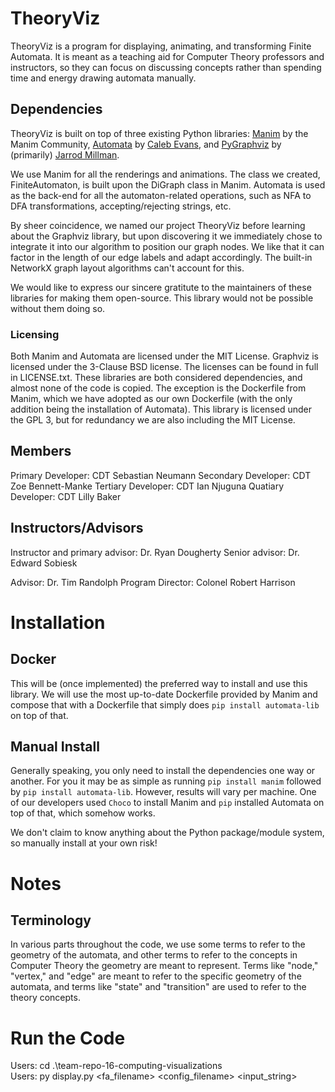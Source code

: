 # TheoryViz
TheoryViz is a program for displaying, animating, and transforming Finite Automata. It is meant as a teaching aid for Computer Theory professors and instructors, so they can focus on discussing concepts rather than spending time and energy drawing automata manually.
## Dependencies
TheoryViz is built on top of three existing Python libraries: [Manim](https://github.com/ManimCommunity/manim) by the Manim Community, [Automata](https://github.com/caleb531/automata) by [Caleb Evans](https://github.com/caleb531), and [PyGraphviz](https://github.com/pygraphviz/pygraphviz) by (primarily) [Jarrod Millman](https://github.com/jarrodmillman).

We use Manim for all the renderings and animations. The class we created, FiniteAutomaton, is built upon the DiGraph class in Manim. Automata is used as the back-end for all the automaton-related operations, such as NFA to DFA transformations, accepting/rejecting strings, etc.

By sheer coincidence, we named our project TheoryViz before learning about the Graphviz library, but upon discovering it we immediately chose to integrate it into our algorithm to position our graph nodes. We like that it can factor in the length of our edge labels and adapt accordingly. The built-in NetworkX graph layout algorithms can't account for this.

We would like to express our sincere gratitute to the maintainers of these libraries for making them open-source. This library would not be possible without them doing so.
### Licensing
Both Manim and Automata are licensed under the MIT License. Graphviz is licensed under the 3-Clause BSD license. The licenses can be found in full in LICENSE.txt. These libraries are both considered dependencies, and almost none of the code is copied. The exception is the Dockerfile from Manim, which we have adopted as our own Dockerfile (with the only addition being the installation of Automata). This library is licensed under the GPL 3, but for redundancy we are also including the MIT License.

## Members
Primary Developer: CDT Sebastian Neumann
Secondary Developer: CDT Zoe Bennett-Manke
Tertiary Developer: CDT Ian Njuguna
Quatiary Developer: CDT Lilly Baker
## Instructors/Advisors
Instructor and primary advisor: Dr. Ryan Dougherty
Senior advisor: Dr. Edward Sobiesk

Advisor: Dr. Tim Randolph
Program Director: Colonel Robert Harrison

# Installation
## Docker
This will be (once implemented) the preferred way to install and use this library. We will use the most up-to-date Dockerfile provided by Manim and compose that with a Dockerfile that simply does `pip install automata-lib` on top of that. 
## Manual Install
Generally speaking, you only need to install the dependencies one way or another. For you it may be as simple as running `pip install manim` followed by `pip install automata-lib`. However, results will vary per machine. One of our developers used `Choco` to install Manim and `pip` installed Automata on top of that, which somehow works.

We don't claim to know anything about the Python package/module system, so manually install at your own risk!
# Notes
## Terminology
In various parts throughout the code, we use some terms to refer to the geometry of the automata, and other terms to refer to the concepts in Computer Theory the geometry are meant to represent. Terms like "node," "vertex," and "edge" are meant to refer to the specific geometry of the automata, and terms like "state" and "transition" are used to refer to the theory concepts.

# Run the Code

Users: cd .\team-repo-16-computing-visualizations\
Users: py display.py <fa_filename> <config_filename> <input_string>

